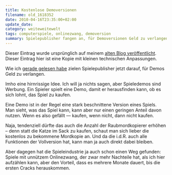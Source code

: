 ```yaml
---
title: Kostenlose Demoversionen
filename: old_1618352
date: 2010-04-16T23:35:00+02:00
update_date:
category: weiteweitewelt
tags: computerspiele, onlinezwang, demoversion
summary: Spielepublisher fangen an, für Demoversionen Geld zu verlangen.
---
```

Dieser Eintrag wurde ursprünglich auf meinem [alten Blog veröffentlicht](https://stu.blogger.de/stories/1618352/). Dieser Eintrag hier ist eine Kopie mit kleinen technischen Anpassungen.

Wie ich [gerade gelesen habe](http://www.gulli.com/news/publisher-crytek-kostenlose-demos-werden-aussterben-2010-04-16) zielen Spielepublisher jetzt darauf, für Demos Geld zu verlangen.

Imho eine hirnrissige Idee. Ich will ja nichts sagen, aber Spieledemos sind Werbung. Ein Spieler spielt eine Demo, damit er herausfinden kann, ob es sich lohnt, das Spiel zu kaufen.

Eine Demo ist in der Regel eine stark beschnittene Version eines Spiels. Man sieht, was das Spiel kann, kann aber nur einen geringen Anteil davon nutzen. Wenn es also gefällt &mdash; kaufen, wenn nicht, dann nicht kaufen.

Naja, tendenziell dürfte das auch die Anzahl der Raubmordkopierer erhöhen – denn statt die Katze im Sack zu kaufen, schaut man sich lieber die kostenlos zu bekommene Mordkopie an. Und da die i.d.R. auch alle Funktionen der Vollversion hat, kann man ja auch direkt dabei bleiben.

Aber dagegen hat die Spieleindustrie ja auch schon einen Weg gefunden: Spiele mit unnützem Onlinezwang, der zwar mehr Nachteile hat, als ich hier aufzählen kann, aber den Vorteil, dass es mehrere Monate dauert, bis die ersten Cracks herauskommen.
